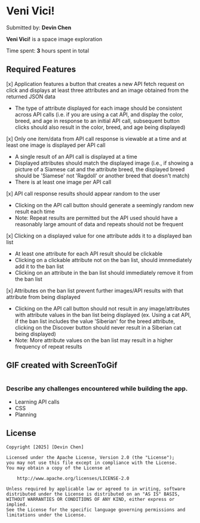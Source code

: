 # Veni Vici!

Submitted by: **Devin Chen**

**Veni Vici!** is a space image exploration

Time spent: **3** hours spent in total

## Required Features

[x] Application features a button that creates a new API fetch request on click and displays at least three attributes and an image obtained from the returned JSON data

- The type of attribute displayed for each image should be consistent across API calls (i.e. if you are using a cat API, and display the color, breed, and age in response to an initial API call, subsequent button clicks should also result in the color, breed, and age being displayed)

[x] Only one item/data from API call response is viewable at a time and at least one image is displayed per API call

- A single result of an API call is displayed at a time
- Displayed attributes should match the displayed image (i.e., if showing a picture of a Siamese cat and the attribute breed, the displayed breed should be 'Siamese' not 'Ragdoll' or another breed that doesn't match)
- There is at least one image per API call

[x] API call response results should appear random to the user

- Clicking on the API call button should generate a seemingly random new result each time
- Note: Repeat results are permitted but the API used should have a reasonably large amount of data and repeats should not be frequent

[x] Clicking on a displayed value for one attribute adds it to a displayed ban list

- At least one attribute for each API result should be clickable
- Clicking on a clickable attribute not on the ban list, should imnmediately add it to the ban list
- Clicking on an attribute in the ban list should immediately remove it from the ban list

[x] Attributes on the ban list prevent further images/API results with that attribute from being displayed

- Clicking on the API call button should not result in any image/attributes with attribute values in the ban list being displayed (ex. Using a cat API, if the ban list includes the value 'Siberian' for the breed attribute, clicking on the Discover button should never result in a Siberian cat being displayed)
- Note: More attribute values on the ban list may result in a higher frequency of repeat results

## GIF created with ScreenToGif

![]()

### Describe any challenges encountered while building the app.

- Learning API calls
- CSS
- Planning

## License

    Copyright [2025] [Devin Chen]

    Licensed under the Apache License, Version 2.0 (the "License");
    you may not use this file except in compliance with the License.
    You may obtain a copy of the License at

        http://www.apache.org/licenses/LICENSE-2.0

    Unless required by applicable law or agreed to in writing, software
    distributed under the License is distributed on an "AS IS" BASIS,
    WITHOUT WARRANTIES OR CONDITIONS OF ANY KIND, either express or implied.
    See the License for the specific language governing permissions and
    limitations under the License.